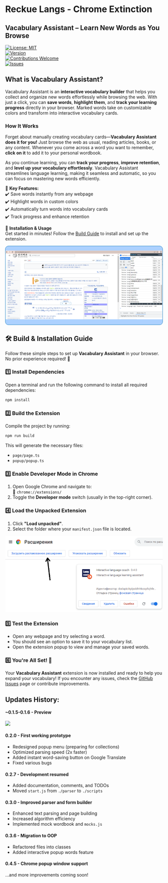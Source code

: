 # Reckue Langs - Chrome Extinction
## Vacabulary Assistant – Learn New Words as You Browse

[![License: MIT](https://img.shields.io/badge/License-MIT-blue.svg)](https://opensource.org/licenses/MIT)  
[![Version](https://img.shields.io/badge/version-0.4.5-green)](#updates-history)  
[![Contributions Welcome](https://img.shields.io/badge/contributions-welcome-brightgreen.svg)](CONTRIBUTING.md)  
[![Issues](https://img.shields.io/github/issues/Reckue/reckue-langs)](https://github.com/Reckue/reckue-langs/issues)

## What is Vacabulary Assistant?
Vacabulary Assistant is an **interactive vocabulary builder** that helps you collect and organize new words effortlessly while browsing the web. With just a click, you can **save words**, **highlight them**, and **track your learning progress** directly in your browser. Marked words take on customizable colors and transform into interactive vocabulary cards.

### How It Works
Forget about manually creating vocabulary cards—**Vacabulary Assistant does it for you!** Just browse the web as usual, reading articles, books, or any content. Whenever you come across a word you want to remember, **click on it** to add it to your personal wordbook.

As you continue learning, you can **track your progress**, **improve retention**, and **level up your vocabulary effortlessly**. Vacabulary Assistant streamlines language learning, making it seamless and automatic, so you can focus on mastering new words efficiently.

🚀 **Key Features:**  
✔️ Save words instantly from any webpage  
✔️ Highlight words in custom colors  
✔️ Automatically turn words into vocabulary cards  
✔️ Track progress and enhance retention  

🔧 **Installation & Usage**  
Get started in minutes! Follow the [Build Guide](#build-guide) to install and set up the extension.

<div style="border: 1px #1e81c6 solid; border-radius: 10px; background: #acd1ff">

![img_2.png](img_2.png)

</div>

## 🛠 Build & Installation Guide

Follow these simple steps to set up **Vacabulary Assistant** in your browser. No prior experience required! 🚀

### **1️⃣ Install Dependencies**
Open a terminal and run the following command to install all required dependencies:
```sh  
npm install  
```

### **2️⃣ Build the Extension**
Compile the project by running:
```sh  
npm run build  
```
This will generate the necessary files:
- `page/page.ts`
- `popup/popup.ts`

### **3️⃣ Enable Developer Mode in Chrome**
1. Open Google Chrome and navigate to:  
   🔗 `chrome://extensions/`
2. Toggle the **Developer mode** switch (usually in the top-right corner).

### **4️⃣ Load the Unpacked Extension**
1. Click **"Load unpacked"**.
2. Select the folder where your `manifest.json` file is located.

![img_1.png](img_1.png)

### **5️⃣ Test the Extension**
- Open any webpage and try selecting a word.
- You should see an option to save it to your vocabulary list.
- Open the extension popup to view and manage your saved words.

### **6️⃣ You're All Set! 🎉**
Your **Vacabulary Assistant** extension is now installed and ready to help you expand your vocabulary! If you encounter any issues, check the [GitHub Issues](https://github.com/Reckue/reckue-langs/issues) page or contribute improvements.

## Updates History:

#### ~0.1.5-0.1.6 - Preview
![](https://sun9-31.userapi.com/rIXe5gjImJUmVA2AIUShndTDDTXp_5mojL55Vg/5XZGeZK_Uso.jpg)

#### 0.2.0 - First working prototype
- Redesigned popup menu (preparing for collections)
- Optimized parsing speed (2x faster)
- Added instant word-saving button on Google Translate
- Fixed various bugs

#### 0.2.7 - Development resumed
- Added documentation, comments, and TODOs
- Moved `start.js` from `./parser` to `./scripts`

#### 0.3.0 - Improved parser and form builder
- Enhanced text parsing and page building
- Increased algorithm efficiency
- Implemented mock wordbook and `mocks.js`

#### 0.3.6 - Migration to OOP
- Refactored files into classes
- Added interactive popup words feature

#### 0.4.5 - Chrome popup window support

...and more improvements coming soon!